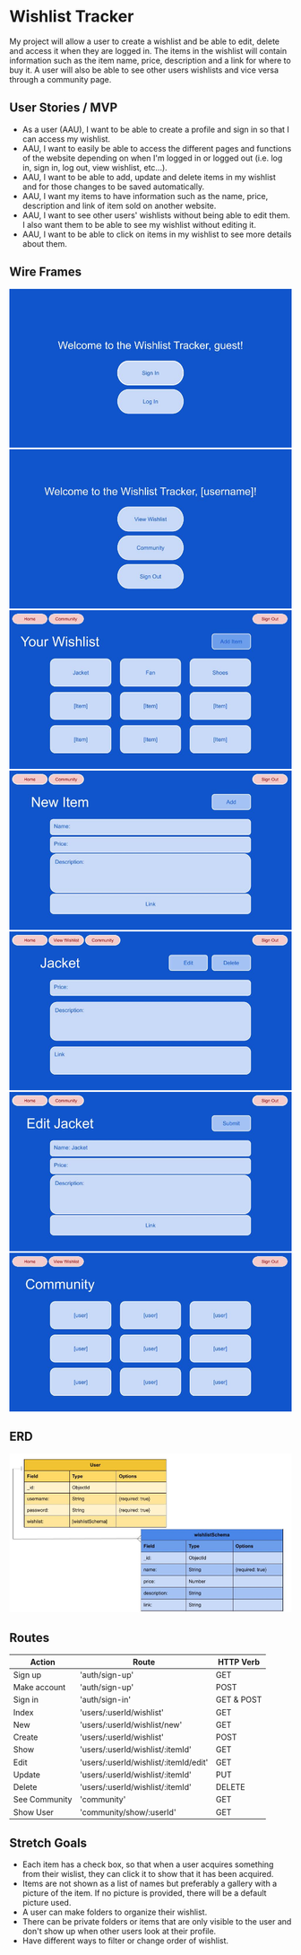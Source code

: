 # Wishlist Tracker
My project will allow a user to create a wishlist and be able to edit, delete and access it when they are logged in. The items in the wishlist will contain information such as the item name, price, description and a link for where to buy it. A user will also be able to see other users wishlists and vice versa through a community page.

## User Stories / MVP
- As a user (AAU), I want to be able to create a profile and sign in so that I can access my wishlist.
- AAU, I want to easily be able to access the different pages and functions of the website depending on when I'm logged in or logged out (i.e. log in, sign in, log out, view wishlist, etc...).
- AAU, I want to be able to add, update and delete items in my wishlist and for those changes to be saved automatically.
- AAU, I want my items to have information such as the name, price, description and link of item sold on another website.
- AAU, I want to see other users' wishlists without being able to edit them. I also want them to be able to see my wishlist without editing it. 
- AAU, I want to be able to click on items in my wishlist to see more details about them.

## Wire Frames
![Landing Page](./pictures/landing_page.jpg)
![Home Page](./pictures/home.jpg)
![User Wishlist Page](./pictures/user_wishlist.jpg)
![Add Item Page](./pictures/new_item.jpg)
![Show Item Page](./pictures/show_item.jpg)
![Edit Item Page](./pictures/edit_item.jpg)
![Community Page](./pictures/community.jpg)

## ERD
![ERD Graph of Data](./pictures/ERD.jpg)

## Routes
| Action | Route | HTTP Verb |
| ------ | ----- | --------- |
| Sign up | 'auth/sign-up' | GET
| Make account | 'auth/sign-up' | POST
| Sign in | 'auth/sign-in' | GET & POST
| Index | 'users/:userId/wishlist' | GET
| New |'users/:userId/wishlist/new' | GET
| Create | 'users/:userId/wishlist' | POST
| Show | 'users/:userId/wishlist/:itemId' | GET
| Edit | 'users/:userId/wishlist/:itemId/edit' | GET
| Update | 'users/:userId/wishlist/:itemId' | PUT
| Delete | 'users/:userId/wishlist/:itemId' | DELETE
| See Community | 'community' | GET
| Show User | 'community/show/:userId' | GET


## Stretch Goals
- Each item has a check box, so that when a user acquires something from their wislist, they can click it to show that it has been acquired.
- Items are not shown as a list of names but preferably a gallery with a picture of the item. If no picture is provided, there will be a default picture used.
- A user can make folders to organize their wishlist.
- There can be private folders or items that are only visible to the user and don't show up when other users look at their profile.
- Have different ways to filter or change order of wishlist.